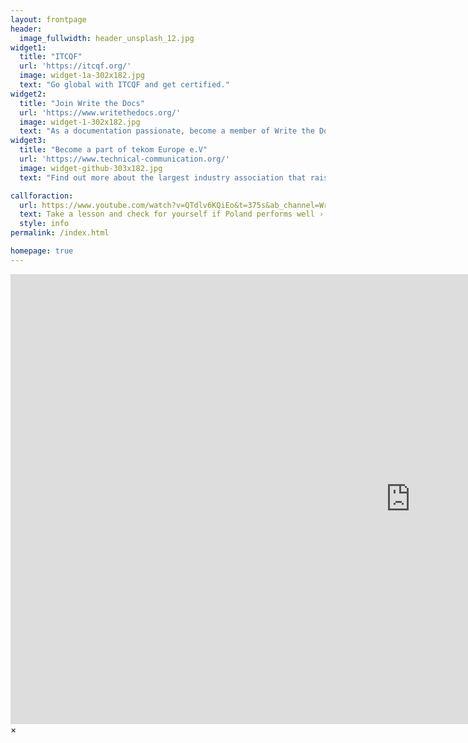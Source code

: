 ```yaml
---
layout: frontpage
header:
  image_fullwidth: header_unsplash_12.jpg
widget1:
  title: "ITCQF"
  url: 'https://itcqf.org/'
  image: widget-1a-302x182.jpg
  text: "Go global with ITCQF and get certified."
widget2:
  title: "Join Write the Docs"
  url: 'https://www.writethedocs.org/'
  image: widget-1-302x182.jpg
  text: "As a documentation passionate, become a member of Write the Docs community and stay tuned."
widget3:
  title: "Become a part of tekom Europe e.V"
  url: 'https://www.technical-communication.org/'
  image: widget-github-303x182.jpg
  text: "Find out more about the largest industry association that raises awareness of technical communication throughout Europe."

callforaction:
  url: https://www.youtube.com/watch?v=QTdlv6KQiEo&t=375s&ab_channel=WriteTheDocsPodcast%26Meetups
  text: Take a lesson and check for yourself if Poland performs well ›
  style: info
permalink: /index.html

homepage: true
---
```

<div id="videoModal" class="reveal-modal large" data-reveal="">
  <div class="flex-video widescreen vimeo" style="display: block;">
    <iframe width="1280" height="720" src="https://www.youtube.com/embed/3b5zCFSmVvU" frameborder="0" allowfullscreen></iframe>
  </div>
  <a class="close-reveal-modal">&#215;</a>
</div>